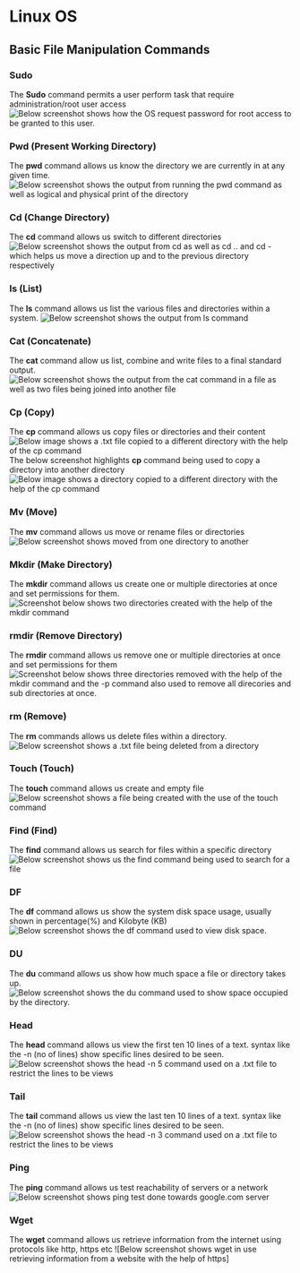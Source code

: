 # Linux OS
## Basic File Manipulation Commands
### Sudo
The **Sudo** command permits a user perform task that require administration/root user access
![Below screenshot shows how the OS request password for root access to be granted to this user.](Images/Sudo.png)
### Pwd (**Present Working Directory**)
The **pwd** command allows us know the directory we are currently in at any given time.
![Below screenshot shows the output from running the pwd command as well as logical and physical print of the directory](Images/PWD.png)
### Cd (**Change Directory**)
The **cd** command allows us switch to different directories
![Below screenshot shows the output from cd as well as cd .. and cd - which helps us move a direction up and to the previous directory respectively](Images/Cd.png)
### ls (**List**)
The **ls** command allows us list the various files and directories within a system.
![Below screenshot shows the output from ls command](Images/Ls.png)
### Cat (**Concatenate**)
The **cat** command allow us list, combine and write files to a final standard output.
![Below screenshot shows the output from the cat command in a  file as well as two files being joined into another file](Images/Cat1.png)
### Cp (**Copy**)
The **cp** command allows us copy files or directories and their content
![Below image shows a .txt file copied to a different directory with the help of the cp command](Images/Cp_command.png)
The below screenshot highlights **cp** command being used to copy a directory into another directory
![Below image shows a directory copied to a different directory with the help of the cp command](Images/CP_move_Dir.png)
### Mv (**Move**)
The **mv** command allows us move or rename files or directories
![Below screenshot shows moved from one directory to another](Images/MV.png)
### Mkdir (**Make Directory**)
The **mkdir** command allows us create one or multiple directories at once and set permissions for them.
![Screenshot below shows two directories created with the help of the mkdir command](Images/mkdir.png)
### rmdir (**Remove Directory**)
The **rmdir** command allows us remove one or multiple directories at once and set permissions for them
![Screenshot below shows three directories removed with the help of the mkdir command and the -p command also used to remove all direcories and sub directories at once.](Images/rmdir.png)
### rm (**Remove**)
The **rm** commands allows us delete files within a directory.
![Below screenshot shows a .txt file being deleted from a directory](Images/Rm.png)
### Touch (**Touch**)
The **touch** command allows us create and empty file
![Below screenshot shows a file being created with the use of the touch command](Images/Touch.png)
### Find (**Find**)
The **find** command allows us search for files within a specific directory
![Below screenshot shows us the find command being used to search for a file](Images/Find.png)
### DF
The **df** command allows us show the system disk space usage, usually shown in percentage(%) and Kilobyte (KB)
![Below screenshot shows the df command used to view disk space.](Images/DF.png)
### DU
The **du** command allows us show how much space a file or directory takes up.
![Below screenshot shows the du command used to show space occupied by the directory.](Images/DU.png)
### Head
The **head** command allows us view the first ten 10 lines of a text. syntax like the -n (no of lines) show specific lines desired to be seen.
![Below screenshot shows the head -n 5 command used on a .txt file to restrict the lines to be views](Images/Find.png)
### Tail
The **tail** command allows us view the last ten 10 lines of a text. syntax like the -n (no of lines) show specific lines desired to be seen.
![Below screenshot shows the head -n 3 command used on a .txt file to restrict the lines to be views](Images/Tail.png)
### Ping
The **ping** command allows us test reachability of servers or a network
![Below screenshot shows ping test done towards google.com server](Images/ping.png)
### Wget
The **wget** command allows us retrieve information from the internet using protocols like http, https etc
![Below screenshot shows wget in use retrieving information from a website with the help of https]
